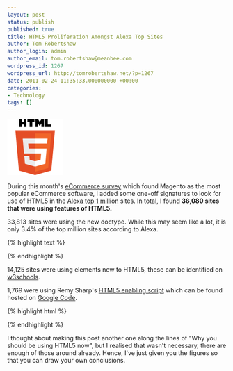 ```yaml
---
layout: post
status: publish
published: true
title: HTML5 Proliferation Amongst Alexa Top Sites
author: Tom Robertshaw
author_login: admin
author_email: tom.robertshaw@meanbee.com
wordpress_id: 1267
wordpress_url: http://tomrobertshaw.net/?p=1267
date: 2011-02-24 11:35:33.000000000 +00:00
categories:
- Technology
tags: []
---
```


<img src="/img/2011/01/HTML5_Logo_128.png" alt="HTML5 Logo" title="HTML5 Logo" />

During this month's <a href="2011/02/magento-extends-lead-in-ecommerce-survey-february-2011/">eCommerce survey</a> which found Magento as the most popular eCommerce software, I added some one-off signatures to look for use of HTML5 in the <a href="http://www.alexa.com/topsites">Alexa top 1 million</a> sites.   In total, I found <strong>36,080 sites that were using features of HTML5.</strong>

33,813 sites were using the new doctype.  While this may seem like a lot, it is only 3.4% of the top million sites according to Alexa.

{% highlight text %}
<!DOCTYPE html>
{% endhighlight %}

14,125 sites were using elements new to HTML5, these can be identified on <a href="http://www.w3schools.com/html/html5_new_elements.asp">w3schools</a>.  

1,769 were using Remy Sharp's <a href="http://remysharp.com/2009/01/07/html5-enabling-script/">HTML5 enabling script</a> which can be found hosted on <a href="http://code.google.com/p/html5shim/">Google Code</a>.

{% highlight html %}
<!--[if lt IE 9]>
<script src="http://html5shim.googlecode.com/svn/trunk/html5.js"></script>
<![endif]-->
{% endhighlight %}

I thought about making this post another one along the lines of "Why you should be using HTML5 now", but I realised that wasn't necessary, there are enough of those around already.  Hence, I've just given you the figures so that you can draw your own conclusions.
